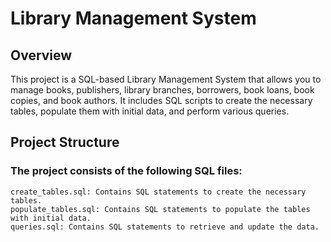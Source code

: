 # Library Management System
## Overview
This project is a SQL-based Library Management System that allows you to manage books, publishers, library branches, borrowers, book loans, book copies, and book authors. It includes SQL scripts to create the necessary tables, populate them with initial data, and perform various queries.

## Project Structure
### The project consists of the following SQL files:
    create_tables.sql: Contains SQL statements to create the necessary tables.
    populate_tables.sql: Contains SQL statements to populate the tables with initial data.
    queries.sql: Contains SQL statements to retrieve and update the data.
